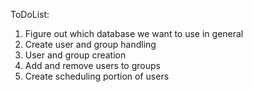 ToDoList:
1. Figure out which database we want to use in general
2. Create user and group handling
3. User and group creation
4. Add and remove users to groups
5. Create scheduling portion of users
